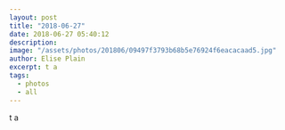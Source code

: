 ```yaml
---
layout: post
title: "2018-06-27"
date: 2018-06-27 05:40:12
description: 
image: "/assets/photos/201806/09497f3793b68b5e76924f6eacacaad5.jpg"
author: Elise Plain
excerpt: t a
tags: 
  - photos
  - all
---
```


t a
<p></p>
